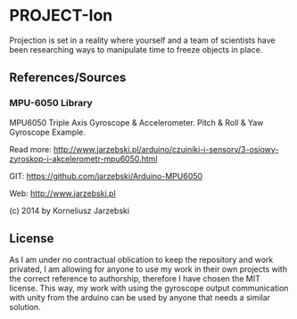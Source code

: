 # PROJECT-Ion
Projection is set in a reality where yourself and a team of scientists have been researching ways to manipulate time to freeze objects in place. 

## References/Sources
### MPU-6050 Library
MPU6050 Triple Axis Gyroscope & Accelerometer. Pitch & Roll & Yaw Gyroscope Example.

Read more: http://www.jarzebski.pl/arduino/czujniki-i-sensory/3-osiowy-zyroskop-i-akcelerometr-mpu6050.html

GIT: https://github.com/jarzebski/Arduino-MPU6050

Web: http://www.jarzebski.pl

(c) 2014 by Korneliusz Jarzebski

## License
As I am under no contractual oblication to keep the repository and work privated, I am allowing for anyone to use my work in their own projects with the correct reference to authorship, therefore I have chosen the MIT license. This way, my work with using the gyroscope output communication with unity from the arduino can be used by anyone that needs a similar solution.

